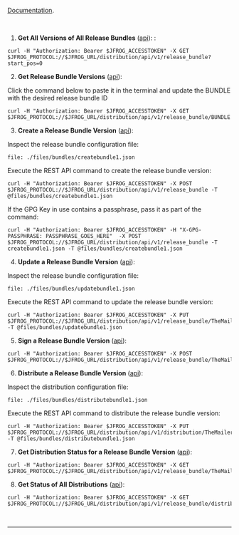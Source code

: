 <!-- Distribution - Release Bundle Management -->

[Documentation](https://www.jfrog.com/confluence/display/JFROG/JFrog+Distribution#JFrogDistribution-TheDistributionFlow).

<br/>


1. **Get All Versions of All Release Bundles** ([api](https://www.jfrog.com/confluence/display/JFROG/Distribution+REST+API#DistributionRESTAPI-GetallVersionsofallReleaseBundles)):  :    
  
  ```execute
  curl -H "Authorization: Bearer $JFROG_ACCESSTOKEN" -X GET $JFROG_PROTOCOL://$JFROG_URL/distribution/api/v1/release_bundle?start_pos=0
  ```


2. **Get Release Bundle Versions** ([api](https://www.jfrog.com/confluence/display/JFROG/Distribution+REST+API#DistributionRESTAPI-GetReleaseBundleVersions)):  

  Click the command below to paste it in the terminal and update the BUNDLE with the desired release bundle ID
  ```copy-and-edit
  curl -H "Authorization: Bearer $JFROG_ACCESSTOKEN" -X GET $JFROG_PROTOCOL://$JFROG_URL/distribution/api/v1/release_bundle/BUNDLE
  ```


3. **Create a Release Bundle Version** ([api](https://www.jfrog.com/confluence/display/JFROG/Distribution+REST+API#DistributionRESTAPI-CreateReleaseBundleVersion)):   
  
  Inspect the release bundle configuration file:  
  ```editor:open-file
  file: ./files/bundles/createbundle1.json
  ```  
  
  Execute the REST API command to create the release bundle version:  
  ```execute
  curl -H "Authorization: Bearer $JFROG_ACCESSTOKEN" -X POST $JFROG_PROTOCOL://$JFROG_URL/distribution/api/v1/release_bundle -T @files/bundles/createbundle1.json
  ```

  If the GPG Key in use contains a passphrase, pass it as part of the command:
  ```copy-and-edit
  curl -H "Authorization: Bearer $JFROG_ACCESSTOKEN" -H "X-GPG-PASSPHRASE: PASSPHRASE_GOES_HERE"  -X POST $JFROG_PROTOCOL://$JFROG_URL/distribution/api/v1/release_bundle -T createbundle1.json -T @files/bundles/createbundle1.json
  ```

4. **Update a Release Bundle Version** ([api](https://www.jfrog.com/confluence/display/JFROG/Distribution+REST+API#DistributionRESTAPI-UpdateReleaseBundleVersion)):    
  
  Inspect the release bundle configuration file:  
  ```editor:open-file
  file: ./files/bundles/updatebundle1.json
  ```  
  
  Execute the REST API command to update the release bundle version:  
  ```execute
  curl -H "Authorization: Bearer $JFROG_ACCESSTOKEN" -X PUT $JFROG_PROTOCOL://$JFROG_URL/distribution/api/v1/release_bundle/TheMailerRelease/1.0 -T @files/bundles/updatebundle1.json
  ```

5. **Sign a Release Bundle Version** ([api](https://www.jfrog.com/confluence/display/JFROG/Distribution+REST+API#DistributionRESTAPI-SignReleaseBundleVersion)):    
  
  ```execute
  curl -H "Authorization: Bearer $JFROG_ACCESSTOKEN" -X POST $JFROG_PROTOCOL://$JFROG_URL/distribution/api/v1/release_bundle/TheMailerRelease/1.0/sign
  ```

6. **Distribute a Release Bundle Version** ([api](https://www.jfrog.com/confluence/display/JFROG/Distribution+REST+API#DistributionRESTAPI-DistributeReleaseBundleVersion)):    
  
  Inspect the distribution configuration file:  
  ```editor:open-file
  file: ./files/bundles/distributebundle1.json
  ```  
  
  Execute the REST API command to distribute the release bundle version:  
  ```execute
  curl -H "Authorization: Bearer $JFROG_ACCESSTOKEN" -X PUT $JFROG_PROTOCOL://$JFROG_URL/distribution/api/v1/distribution/TheMailerRelease/1.0 -T @files/bundles/distributebundle1.json
  ```

7. **Get Distribution Status for a Release Bundle Version** ([api](https://www.jfrog.com/confluence/display/JFROG/Distribution+REST+API#DistributionRESTAPI-GetDistributionStatusDetailsbyReleaseBundleVersion)):    
  
  ```execute
  curl -H "Authorization: Bearer $JFROG_ACCESSTOKEN" -X GET $JFROG_PROTOCOL://$JFROG_URL/distribution/api/v1/release_bundle/TheMailerRelease/1.0/distribution
  ```


8. **Get Status of All Distributions** ([api](https://www.jfrog.com/confluence/display/JFROG/Distribution+REST+API#DistributionRESTAPI-GetDistributionStatusDetails)):    
  
  ```execute
  curl -H "Authorization: Bearer $JFROG_ACCESSTOKEN" -X GET $JFROG_PROTOCOL://$JFROG_URL/distribution/api/v1/release_bundle/distribution
  ```




<br/>

---